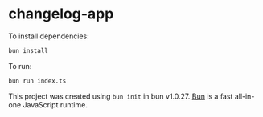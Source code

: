 # changelog-app

To install dependencies:

```bash
bun install
```

To run:

```bash
bun run index.ts
```

This project was created using `bun init` in bun v1.0.27. [Bun](https://bun.sh) is a fast all-in-one JavaScript runtime.
